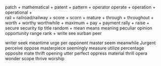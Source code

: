patch   + 
mathematical   +
patent     +
pattern    +
operator
operate    +
operation  +
operational   +  
rail   +
railroad/railway  +
score    +
scorn    +
mature   +
through  +
throughout  +
worth    +
worthy
worthwhile  +
maximum     +
pay    +
payment
rally  +
raise  +            
secure
security
tip
title
random  +
mean
means
meaning
peculiar
opinion
opportunity
range
rank  +
write
see
xurban
peer


writer
seek
meantime
urge
per
opponent
master
seem
meanwhile
Jurgent
perceive
oppose
masterpiece
seemingly
measure
utilize
percentage
opposite
mate
thrift
opening
utter
perfect
oppress
material
thrill
opera
wonder
scope
thrive
worship